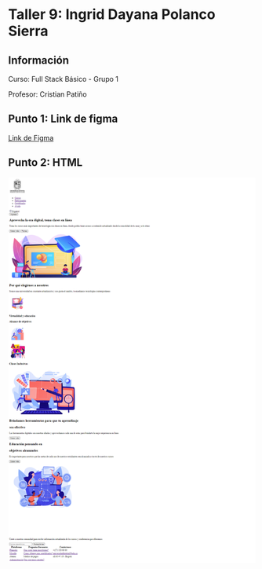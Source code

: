 <h1>Taller 9: Ingrid Dayana Polanco Sierra</h1>
<h2>Información</h2>
<p>Curso: Full Stack Básico - Grupo 1</p>
<P>Profesor: Cristian Patiño</p>
<h2>Punto 1: Link de figma</h2>
<a href="https://www.figma.com/file/tnIl9xOkTwLY6M2iAFbaSC/Ingrid-Dayana-Polanco-Sierra---Figma-Excercise?type=design&node-id=0%3A1&t=xoP8uK91767GTJvD-1"> Link de Figma</a>

<h2>Punto 2: HTML</h2>
<img src="./public/images/html.png.png" alt="html">